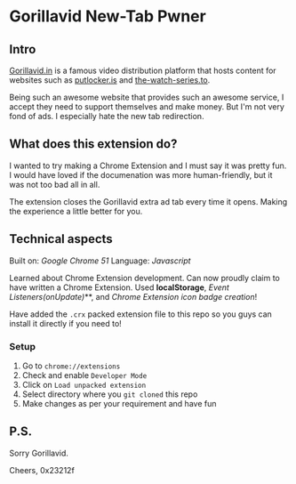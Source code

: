 # Gorillavid New-Tab Pwner

## Intro

[Gorillavid.in](http://gorillavid.in) is a famous video distribution platform that hosts content for websites such as [putlocker.is](http://putlocker.is) and [the-watch-series.to](http://the-watch-series.to).

Being such an awesome website that provides such an awesome service, I accept they need to support themselves and make money. But I'm not very fond of ads. I especially hate the new tab redirection.

## What does this extension do?

I wanted to try making a Chrome Extension and I must say it was pretty fun. I would have loved if the documenation was more human-friendly, but it was not too bad all in all.

The extension closes the Gorillavid extra ad tab every time it opens. Making the experience a little better for you.

## Technical aspects

Built on: _Google Chrome 51_
Language: _Javascript_

Learned about Chrome Extension development. Can now proudly claim to have written a Chrome Extension. Used **localStorage**, _Event Listeners(onUpdate)_**, and *Chrome Extension icon badge creation*!

Have added the `.crx` packed extension file to this repo so you guys can install it directly if you need to!

### Setup

1. Go to `chrome://extensions`
2. Check and enable `Developer Mode`
3. Click on `Load unpacked extension`
4. Select directory where you `git cloned` this repo
5. Make changes as per your requirement and have fun

## P.S.

Sorry Gorillavid.

Cheers,
0x23212f
